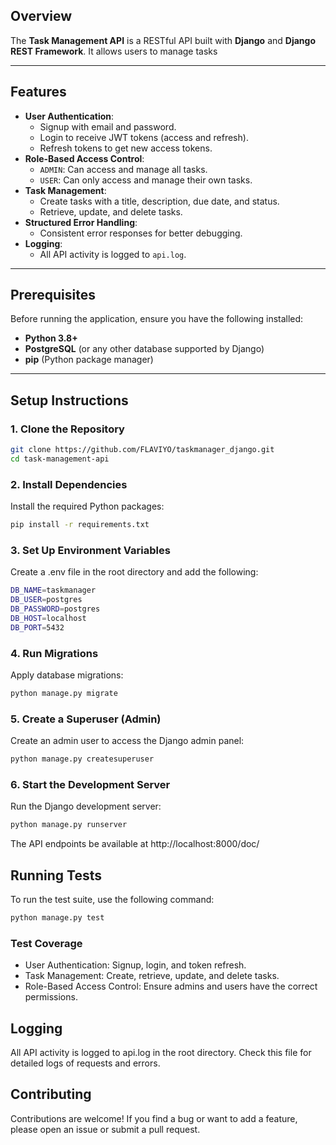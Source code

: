 

## Overview
The **Task Management API** is a RESTful API built with **Django** and **Django REST Framework**. It allows users to manage tasks 

---

## Features
- **User Authentication**:
  - Signup with email and password.
  - Login to receive JWT tokens (access and refresh).
  - Refresh tokens to get new access tokens.
- **Role-Based Access Control**:
  - `ADMIN`: Can access and manage all tasks.
  - `USER`: Can only access and manage their own tasks.
- **Task Management**:
  - Create tasks with a title, description, due date, and status.
  - Retrieve, update, and delete tasks.
- **Structured Error Handling**:
  - Consistent error responses for better debugging.
- **Logging**:
  - All API activity is logged to `api.log`.

---

## Prerequisites
Before running the application, ensure you have the following installed:
- **Python 3.8+**
- **PostgreSQL** (or any other database supported by Django)
- **pip** (Python package manager)

---

## Setup Instructions

### 1. Clone the Repository
```bash
git clone https://github.com/FLAVIYO/taskmanager_django.git
cd task-management-api
```
### 2. Install Dependencies

Install the required Python packages:

```bash
pip install -r requirements.txt
```

### 3. Set Up Environment Variables

Create a .env file in the root directory and add the following:

```bash
DB_NAME=taskmanager
DB_USER=postgres
DB_PASSWORD=postgres
DB_HOST=localhost
DB_PORT=5432
```
### 4. Run Migrations

Apply database migrations:

```bash
python manage.py migrate
```
### 5. Create a Superuser (Admin)
Create an admin user to access the Django admin panel:

```bash
python manage.py createsuperuser
```
### 6. Start the Development Server
Run the Django development server:

```bash
python manage.py runserver
```
The API endpoints be available at http://localhost:8000/doc/

## Running Tests

To run the test suite, use the following command:

```bash
python manage.py test
```
### Test Coverage

- User Authentication: Signup, login, and token refresh.
- Task Management: Create, retrieve, update, and delete tasks.
- Role-Based Access Control: Ensure admins and users have the correct permissions.

## Logging

All API activity is logged to api.log in the root directory. Check this file for detailed logs of requests and errors.

## Contributing

Contributions are welcome! If you find a bug or want to add a feature, please open an issue or submit a pull request.